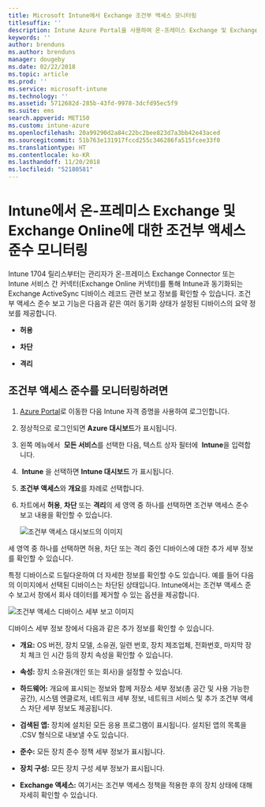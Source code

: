 ```yaml
---
title: Microsoft Intune에서 Exchange 조건부 액세스 모니터링
titlesuffix: ''
description: Intune Azure Portal을 사용하여 온-프레미스 Exchange 및 Exchange Online에 대한 조건부 액세스 준수를 모니터링합니다.
keywords: ''
author: brenduns
ms.author: brenduns
manager: dougeby
ms.date: 02/22/2018
ms.topic: article
ms.prod: ''
ms.service: microsoft-intune
ms.technology: ''
ms.assetid: 5712682d-285b-43fd-9978-3dcfd95ec5f9
ms.suite: ems
search.appverid: MET150
ms.custom: intune-azure
ms.openlocfilehash: 20a99290d2a84c22bc2bee823d7a3bb42e43aced
ms.sourcegitcommit: 51b763e131917fccd255c346286fa515fcee33f0
ms.translationtype: HT
ms.contentlocale: ko-KR
ms.lasthandoff: 11/20/2018
ms.locfileid: "52180581"
---
```

# <a name="monitor-conditional-access-compliance-for-on-premises-exchange-and-exchange-online-in-intune"></a>Intune에서 온-프레미스 Exchange 및 Exchange Online에 대한 조건부 액세스 준수 모니터링

Intune 1704 릴리스부터는 관리자가 온-프레미스 Exchange Connector 또는 Intune 서비스 간 커넥터(Exchange Online 커넥터)를 통해 Intune과 동기화되는 Exchange ActiveSync 디바이스 레코드 관련 보고 정보를 확인할 수 있습니다. 조건부 액세스 준수 보고 기능은 다음과 같은 여러 동기화 상태가 설정된 디바이스의 요약 정보를 제공합니다.

-   **허용**

-   **차단**

-   **격리**

## <a name="to-monitor-conditional-access-compliance"></a>조건부 액세스 준수를 모니터링하려면

1.  [Azure Portal](https://portal.azure.com/)로 이동한 다음 Intune 자격 증명을 사용하여 로그인합니다.

2.  정상적으로 로그인되면 **Azure 대시보드**가 표시됩니다.

3.  왼쪽 메뉴에서  **모든 서비스**를 선택한 다음, 텍스트 상자 필터에  **Intune**을 입력합니다.

4.   **Intune** 을 선택하면 **Intune 대시보드** 가 표시됩니다.

5.  **조건부 액세스**와 **개요**를 차례로 선택합니다.

6.  차트에서 **허용**, **차단** 또는 **격리**의 세 영역 중 하나를 선택하면 조건부 액세스 준수 보고 내용을 확인할 수 있습니다.

    ![조건부 액세스 대시보드의 이미지](./media/CA-reporting-intune-1.png)

세 영역 중 하나를 선택하면 허용, 차단 또는 격리 중인 디바이스에 대한 추가 세부 정보를 확인할 수 있습니다.

특정 디바이스로 드릴다운하여 더 자세한 정보를 확인할 수도 있습니다. 예를 들어 다음의 이미지에서 선택된 디바이스는 차단된 상태입니다. Intune에서는 조건부 액세스 준수 보고서 창에서 회사 데이터를 제거할 수 있는 옵션을 제공합니다.

![조건부 액세스 디바이스 세부 보고 이미지](./media/CA-reporting-intune-3.png)

디바이스 세부 정보 창에서 다음과 같은 추가 정보를 확인할 수 있습니다.

-   **개요:** OS 버전, 장치 모델, 소유권, 일련 번호, 장치 제조업체, 전화번호, 마지막 장치 체크 인 시간 등의 장치 속성을 확인할 수 있습니다.

-   **속성:** 장치 소유권(개인 또는 회사)을 설정할 수 있습니다.

-   **하드웨어:** 개요에 표시되는 정보와 함께 저장소 세부 정보(총 공간 및 사용 가능한 공간), 시스템 엔클로저, 네트워크 세부 정보, 네트워크 서비스 및 추가 조건부 액세스 차단 세부 정보도 제공됩니다.

-   **검색된 앱:** 장치에 설치된 모든 응용 프로그램이 표시됩니다. 설치된 앱의 목록을 .CSV 형식으로 내보낼 수도 있습니다.

-   **준수:** 모든 장치 준수 정책 세부 정보가 표시됩니다.

-   **장치 구성:** 모든 장치 구성 세부 정보가 표시됩니다.

-   **Exchange 액세스:** 여기서는 조건부 액세스 정책을 적용한 후의 장치 상태에 대해 자세히 확인할 수 있습니다.
